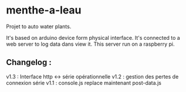 # menthe-a-leau
Projet to auto water plants.

It's based on arduino device form physical interface. It's connected to a web server to log data dans view it. This server run on a raspberry pi.

## Changelog :
v1.3 :	Interface http <-> série opérationnelle
v1.2 :	gestion des pertes de connexion série
v1.1 :	console.js replace maintenant post-data.js

